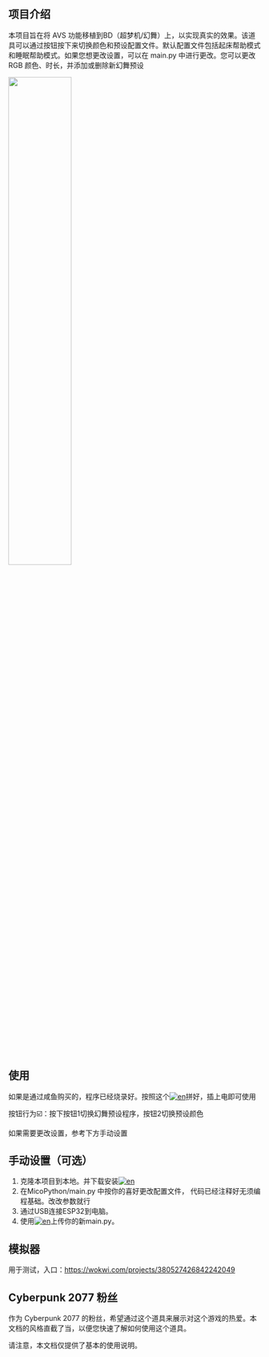 
## 项目介绍

本项目旨在将 AVS 功能移植到BD（超梦机/幻舞）上，以实现真实的效果。该道具可以通过按钮按下来切换颜色和预设配置文件。默认配置文件包括起床帮助模式和睡眠帮助模式。如果您想更改设置，可以在 main.py 中进行更改。您可以更改 RGB 颜色、时长，并添加或删除新幻舞预设

<img src="https://i.imgur.com/1NuFsKd_d.webp?maxwidth=760&fidelity=grand" width="50%" height="50%">

## 使用

如果是通过咸鱼购买的，程序已经烧录好。按照这个[![en](https://img.shields.io/badge/指南-blue.svg)](https://github.com/Ethan-Ming/Cyberpunk_AVS/blob/main/gUIDE/guide.md)拼好，插上电即可使用

 按钮行为☑️：按下按钮1切换幻舞预设程序，按钮2切换预设颜色
  

  

如果需要更改设置，参考下方手动设置

## 手动设置（可选）

1. 克隆本项目到本地。并下载安装[![en](https://img.shields.io/badge/Thonny-white.svg)](https://jimirobot.tw/esp32-micropython-tutorial-thonny-ide-105/#4_%E4%B8%8A%E5%82%B3%E8%88%87%E5%9F%B7%E8%A1%8C%E7%A8%8B%E5%BC%8F)
2. 在MicoPython/main.py 中按你的喜好更改配置文件， 代码已经注释好无须编程基础。改改参数就行
3. 通过USB连接ESP32到电脑。
4. 使用[![en](https://img.shields.io/badge/Thonny-white.svg)](https://jimirobot.tw/esp32-micropython-tutorial-thonny-ide-105/#4_%E4%B8%8A%E5%82%B3%E8%88%87%E5%9F%B7%E8%A1%8C%E7%A8%8B%E5%BC%8F)上传你的新main.py。

## 模拟器
用于测试，入口：https://wokwi.com/projects/380527426842242049


## Cyberpunk 2077 粉丝

作为 Cyberpunk 2077 的粉丝，希望通过这个道具来展示对这个游戏的热爱。本文档的风格直截了当，以便您快速了解如何使用这个道具。

请注意，本文档仅提供了基本的使用说明。
